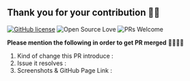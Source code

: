## Thank you for your contribution 🤩🤩 

[![GitHub license](https://img.shields.io/badge/license-MIT-blue.svg)](LICENSE) ![Open Source Love](https://badges.frapsoft.com/os/v2/open-source.svg?v=103)  ![PRs Welcome](https://img.shields.io/badge/PRs-welcome-green.svg)


**Please mention the following in order to get PR merged**  🙌🏻🙌🏻 

<!-- 1. E.g. Is it a new feature, bugfix, code improvement etc. ? Add some description. -->
<!-- 2. Mention the issue number using # -->
<!-- 3. Please add appropriate screenshots & GitHub page link to track the changes. -->


1. Kind of change this PR introduce :
2. Issue it resolves : 
3. Screenshots & GitHub Page Link : 

